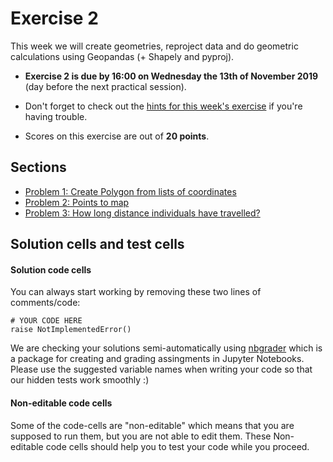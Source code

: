 # Exercise 2

This week we will create geometries, reproject data and do geometric calculations using Geopandas (+ Shapely and pyproj).


- **Exercise 2 is due by 16:00 on Wednesday the 13th of November 2019** (day before the next practical session).

- Don't forget to check out the [hints for this week's exercise](https://automating-gis-processes.github.io/site/lessons/L2/exercise-2.html) if you're having trouble.

- Scores on this exercise are out of **20 points**.

## Sections

 - [Problem 1: Create Polygon from lists of coordinates](Exercise-2-problem-1.ipynb)
 - [Problem 2: Points to map](Exercise-2-problem-2.ipynb)
 - [Problem 3: How long distance individuals have travelled?](Exercise-2-problem-3.ipynb)
 
 
## Solution cells and test cells

#### Solution code cells
You can always start working by removing these two lines of comments/code: 

```
# YOUR CODE HERE
raise NotImplementedError()
```
We are checking your solutions semi-automatically using [nbgrader](https://nbgrader.readthedocs.io/en/stable/index.html#) which is a package for creating and grading assingments in Jupyter Notebooks. Please use the suggested variable names when writing your code so that our hidden tests work smoothly :)

#### Non-editable code cells
Some of the code-cells are "non-editable" which means that you are supposed to run them, but you are not able to edit them. These Non-editable code cells should help you to test your code while you proceed. 

 
 
 
  
